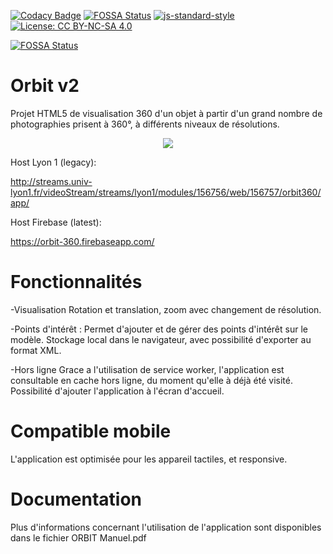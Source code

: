 [![Codacy Badge](https://api.codacy.com/project/badge/Grade/1314c96582d940ad9b025e63df68760e)](https://www.codacy.com/app/EISAWESOME/orbit-360?utm_source=github.com&amp;utm_medium=referral&amp;utm_content=EISAWESOME/orbit-360&amp;utm_campaign=Badge_Grade) [![FOSSA Status](https://app.fossa.io/api/projects/git%2Bgithub.com%2FEISAWESOME%2Forbit-360.svg?type=shield)](https://app.fossa.io/projects/git%2Bgithub.com%2FEISAWESOME%2Forbit-360?ref=badge_shield)
 [![js-standard-style](https://img.shields.io/badge/code%20style-standard-brightgreen.svg)](http://standardjs.com)  [![License: CC BY-NC-SA 4.0](https://img.shields.io/badge/License-CC%20BY--NC--SA%204.0-lightgrey.svg)](https://creativecommons.org/licenses/by-nc-sa/4.0/)


[![FOSSA Status](https://app.fossa.io/api/projects/git%2Bgithub.com%2FEISAWESOME%2Forbit-360.svg?type=large)](https://app.fossa.io/projects/git%2Bgithub.com%2FEISAWESOME%2Forbit-360?ref=badge_large)

# Orbit v2
Projet HTML5 de visualisation 360 d'un objet à partir d'un grand nombre de photographies
prisent à 360°, à différents niveaux de résolutions.




<p align="center">
  <img src="https://image.noelshack.com/fichiers/2018/10/7/1520793493-o360.png">
</p>

Host Lyon 1 (legacy): 

http://streams.univ-lyon1.fr/videoStream/streams/lyon1/modules/156756/web/156757/orbit360/app/

Host Firebase (latest):

https://orbit-360.firebaseapp.com/

# Fonctionnalités

-Visualisation 
Rotation et translation, zoom avec changement de résolution.

-Points d'intérêt :
Permet d'ajouter et de gérer des points d'intérêt sur le modèle.
Stockage local dans le navigateur, avec possibilité d'exporter au format XML.

-Hors ligne
Grace a l'utilisation de service worker, l'application est consultable en cache hors ligne, du moment qu'elle à déjà été visité.
Possibilité d'ajouter l'application à l'écran d'accueil.


# Compatible mobile

L'application est optimisée pour les appareil tactiles, et responsive.


# Documentation

Plus d'informations concernant l'utilisation de l'application sont disponibles dans le fichier ORBIT Manuel.pdf